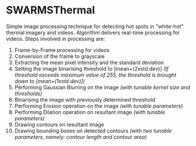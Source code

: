 # SWARMSThermal

Simple image processing technique for detecting hot spots in "white-hot" thermal imagery and videos. Algorithm delivers real-time processing for videos.
Steps involved in processing are:
1) Frame-by-Frame processing for videos
2) Conversion of the frame to grayscale
3) Extracting the mean pixel intensity and the standard deviation
4) Setting the image binarising threshold to [mean+(2xstd.dev)] *(If threshold exceeds maximum value of 255, the threshold is brought down to [mean+(1xstd.dev)])*
5) Performing Gaussian Blurring on the image *(with tunable kernel size and thresholds)*
6) Binarising the image with previously determined threshold
7) Performing Erosion operation on the image *(with tunable parameters)*
8) Performing Dilation operation on resultant image *(with tunable parameters)*
9) Drawing contours on resultant image
10) Drawing bounding boxes on detected contours *(with two tunable parameters, namely: contour length and contour area)*
